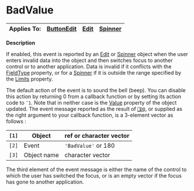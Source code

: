 




<h1 class="heading"><span class="name">BadValue</span></h1>

| Applies To: | [ButtonEdit](../a-z/buttonedit.md) | [Edit](../a-z/edit.md) | [Spinner](../a-z/spinner.md) |
| --- | --- | --- | ---  |


**Description**


If enabled, this event is reported by an [Edit](../a-z/edit.md) or [Spinner](../a-z/spinner.md) object  when the user enters invalid data into the object and then switches focus to another control or to another application.  Data is invalid if it conflicts with the [FieldType](../a-z/fieldtype.md) property, or for a [Spinner](../a-z/spinner.md) if it is outside the range specified by the [Limits](../a-z/limits.md) property.


The default action of the event is to sound the bell (beep). You can disable this action by returning 0 from a callback function or by setting its action code to `¯1`. Note that in neither case is the [Value](../a-z/value.md) property of the object updated. The event message reported as the result of [`⎕DQ`](../../Language/System%20Functions/dq.htm), or supplied as the right argument to your callback function, is a 3-element vector as follows :


| `[1]` | Object | ref or character vector |
| --- | --- | ---  |
| `[2]` | Event | `'BadValue'` or 180 |
| `[3]` | Object name | character vector |


The third element of the event message is either the name of the control to which the user has switched the focus, or is an empty vector if the focus has gone to another application.



